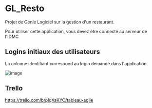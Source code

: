 # GL_Resto

Projet de Génie Logiciel sur la gestion d'un restaurant.

Pour utiliser cette application, vous devez être connecté au serveur de l'IDMC

## Logins initiaux des utilisateurs
La colonne identifiant correspond au login demandé dans l'application 

![image](https://user-images.githubusercontent.com/60175680/120243215-4b8ec580-c267-11eb-844e-ddb7e108c456.png)

## Trello
https://trello.com/b/piqXaKYC/tableau-agile
